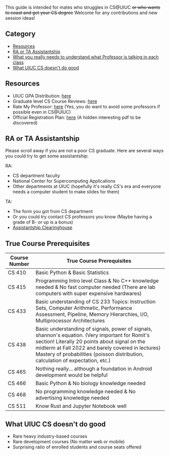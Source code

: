 This guide is intended for mates who struggles in CS@UIUC ~~or who wants to coast and get your CS degree~~ Welcome for any contributions and new session ideas!

## Category

- [Resources](#resources)
- [RA or TA Assistantship](#ra-or-ta-assistantship)
- [What you really needs to understand what Professor is talking in each class](#true-course-prerequisites)
- [What UIUC CS doesn't do good](#what-uiuc-cs-doesnt-do-good)

## Resources

- UIUC GPA Distribution: [here](https://waf.cs.illinois.edu/discovery/grade_disparity_between_sections_at_uiuc/)
- Graduate level CS Course Reviews: [here](https://uiucmcs.org/)
- Rate My Professor: [here](https://www.ratemyprofessors.com/) (Yes, you do want to avoid some professors if possible even in CS@UIUC)
- Official Registration Plan: [here](http://go.cs.illinois.edu/csregister) (A hidden interesting pdf to be discovered)

## RA or TA Assistantship

Please scroll away if you are not a poor CS graduate. Here are several ways you could try to get some assistantship:

RA:

- CS department faculty
- National Center for Supercomputing Applications
- Other departments at UIUC (hopefully it's really CS's era and everyone needs a computer student to make slides for them)

TA:

- The form you got from CS department
- Or you could try contact CS professors you know (Maybe having a grade of B- or up is a bonus)
- [Assistantship Clearinghouse](https://grad.illinois.edu/clearinghouse/)

## True Course Prerequisites

| Course Number | True Course Prerequisites                                                                                                                                                                                                                                                                 |
| ------------- | ----------------------------------------------------------------------------------------------------------------------------------------------------------------------------------------------------------------------------------------------------------------------------------------- |
| CS 410        | Basic Python & Basic Statistics                                                                                                                                                                                                                                                           |
| CS 415        | Programming Intro level Class & No C++ knowledge needed & No fast computer needed (There are lab computers with super expensive hardwares)                                                                                                                                                |
| CS 433        | Basic understanding of CS 233 Topics: Instruction Sets, Computer Arithmetic, Performance Assessment, Pipeline, Memory Hierarchies, I/O, Multiprocessor Architectures                                                                                                                      |
| CS 438        | Basic understanding of signals, power of signals, shannon's equation. (Very important for Romit's section! Literally 20 points about signal on the midterm at Fall 2022 and barely covered in lectures) Mastery of probabilities (poisson distribution, calculation of expectation, etc.) |
| CS 465        | Nothing really... although a foundation in Android development would be helpful                                                                                                                                                                                                           |
| CS 466        | Basic Python & No biology knowledge needed                                                                                                                                                                                                                                                |
| CS 468        | No programming knowledge needed & No advertising knowledge needed                                                                                                                                                                                                                         |
| CS 511        | Know Rust and Jupyter Notebook well                                                                                                                                                                                                                                                       |

## What UIUC CS doesn't do good

- Rare heavy industry-based courses
- Rare development courses (No matter web or mobile)
- Surprising ratio of enrolled students and course seats offered
